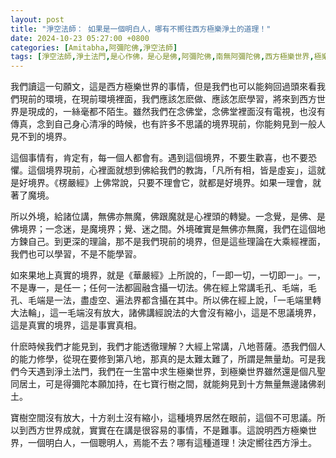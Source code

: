 ```yaml
---
layout: post
title: "淨空法師： 如果是一個明白人，哪有不嚮往西方極樂淨土的道理！"
date: 2024-10-23 05:27:00 +0800
categories: [Amitabha,阿彌陀佛,淨空法師]
tags: [淨空法師,淨土法門,是心作佛，是心是佛,阿彌陀佛,南無阿彌陀佛,西方極樂世界,極樂世界,念佛,十念法,都攝六根,老實念佛,帶業往生,信願持名,無量壽經,華嚴經,一即一切，一切即一,不可以少善根福德因緣得生彼國,凡所有相，皆是虛妄,一切有為法，如夢幻泡影,地獄門前僧道多,魔障,道高一尺，魔高一丈,謠言止於智者,佛氏門中，有求必應,因果通三世,三尸神,祿盡人亡,福報,天地有司過之神,楞嚴經,魔境,無佛亦無魔,起心動念,邪師說法，如恆河沙,佛法重實質不重形式,起心動念,不間斷,蓮花,佛力加持,因果,持戒,身口意,五戒,持戒,果報,懺悔]
---
```


我們讀這一句願文，這是西方極樂世界的事情，但是我們也可以能夠回過頭來看我們現前的環境，在現前環境裡面，我們應該怎麽做、應該怎麽學習，將來到西方世界是現成的，一絲毫都不陌生。雖然我們在念佛堂，念佛堂裡面沒有電視，也沒有傳真，念到自己身心清凈的時候，也有許多不思議的境界現前，你能夠見到一般人見不到的境界。      

這個事情有，肯定有，每一個人都會有。遇到這個境界，不要生歡喜，也不要恐懼。這個境界現前，心裡面就想到佛給我們的教誨，「凡所有相，皆是虛妄」，這就是好境界。《楞嚴經》上佛常說，只要不理會它，就都是好境界。如果一理會，就著了魔境。      

所以外境，給諸位講，無佛亦無魔，佛跟魔就是心裡頭的轉變。一念覺，是佛、是佛境界；一念迷，是魔境界；覺、迷之間。外境確實是無佛亦無魔，我們在這個地方鍊自己。到更深的理論，那不是我們現前的境界，但是這些理論在大乘經裡面，我們也可以學習，不是不能學習。      

如來果地上真實的境界，就是《華嚴經》上所說的，「一即一切，一切即一」。一，不是專一，是任一；任何一法都圓融含攝一切法。佛在經上常講毛孔、毛端，毛孔、毛端是一法，盡虛空、遍法界都含攝在其中。所以佛在經上說，「一毛端里轉大法輪」，這一毛端沒有放大，諸佛講經說法的大會沒有縮小，這是不思議境界，這是真實的境界，這是事實真相。      

什麽時候我們才能見到，我們才能透徹理解？大經上常講，八地菩薩。憑我們個人的能力修學，從現在要修到第八地，那真的是太難太難了，所謂是無量劫。可是我們今天遇到淨土法門，我們在一生當中求生極樂世界，到極樂世界雖然還是個凡聖同居土，可是得彌陀本願加持，在七寶行樹之間，就能夠見到十方無量無邊諸佛剎土。        

寶樹空間沒有放大，十方剎土沒有縮小，這種境界居然在眼前，這個不可思議。所以到西方世界成就，實實在在講是很容易的事情，不是難事。這說明西方極樂世界，一個明白人，一個聰明人，焉能不去？哪有這種道理！決定嚮往西方淨土。        